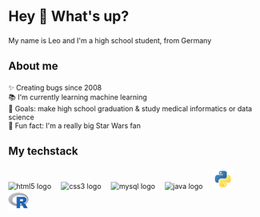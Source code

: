 
<h1 align="left">Hey 👋 What's up?</h1>

###

<p align="left">My name is Leo and I'm a high school student, from Germany</p>

###

<h2 align="left">About me</h2>

###

<p align="left">✨ Creating bugs since 2008<br>📚 I'm currently learning machine learning<br>🎯 Goals: make high school graduation & study medical informatics or data science<br>🎲 Fun fact: I'm a really big Star Wars fan</p>

###

<h2 align="left">My techstack</h2>

###

<div align="left">
  <img src="https://cdn.jsdelivr.net/gh/devicons/devicon/icons/html5/html5-original.svg" height="40" alt="html5 logo"  />
  <img width="12" />
  <img src="https://cdn.jsdelivr.net/gh/devicons/devicon/icons/css3/css3-original.svg" height="40" alt="css3 logo"  />
  <img width="12" />
  <img src="https://cdn.jsdelivr.net/gh/devicons/devicon/icons/mysql/mysql-original.svg" height="40" alt="mysql logo"  />
  <img width="12" />
  <img src="https://cdn.jsdelivr.net/gh/devicons/devicon/icons/java/java-original.svg" height="40" alt="java logo"  />
  <img width="12" />
  <img src="https://github.com/devicons/devicon/blob/v2.16.0/icons/python/python-original.svg" height="40" alt="python logo"  />
    <img width="12" />
  <img src="https://github.com/devicons/devicon/blob/v2.16.0/icons/r/r-original.svg" height="40" alt="r logo"  />
</div>

###
